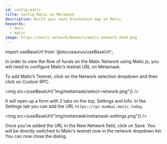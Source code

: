 ```yaml
---
id: config-matic
title: Config Matic on Metamask
description: Build your next blockchain app on Matic.
keywords:
  - docs
  - matic
image: https://matic.network/banners/matic-network-16x9.png 
---
```

import useBaseUrl from '@docusaurus/useBaseUrl';

In order to view the flow of funds on the Matic Network using Matic.js, you will need to configure Matic’s testnet URL on Metamask.

To add Matic’s Testnet, click on the Network selection dropdown and then click on Custom RPC. 

<img src={useBaseUrl("img/metamask/select-network.png")} />

It will open up a form with 2 tabs on the top, Settings and Info. In the Settings tab you can add the URL `https://rpc-mumbai.matic.today`.

<img src={useBaseUrl("img/metamask/metamask-settings.png")} />

Once you’ve added the URL in the New Network field, click on Save. You will be directly switched to Matic’s testnet now in the network dropdown list. You can now close the dialog.